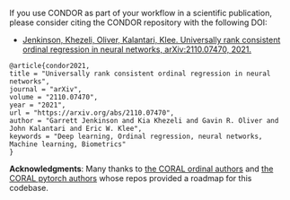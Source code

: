 If you use CONDOR as part of your workflow in a scientific publication, please consider citing the CONDOR repository with the following DOI:

- [Jenkinson, Khezeli, Oliver, Kalantari, Klee. Universally rank consistent ordinal regression in neural networks, arXiv:2110.07470, 2021.](https://arxiv.org/abs/2110.07470)

```
@article{condor2021,
title = "Universally rank consistent ordinal regression in neural networks",
journal = "arXiv",
volume = "2110.07470",
year = "2021",
url = "https://arxiv.org/abs/2110.07470",
author = "Garrett Jenkinson and Kia Khezeli and Gavin R. Oliver and John Kalantari and Eric W. Klee",
keywords = "Deep learning, Ordinal regression, neural networks, Machine learning, Biometrics"
}
```

**Acknowledgments**: Many thanks to [the CORAL ordinal authors](https://github.com/ck37/coral-ordinal) and 
[the CORAL pytorch authors](https://github.com/Raschka-research-group/coral_pytorch) whose repos provided a roadmap for this codebase.
